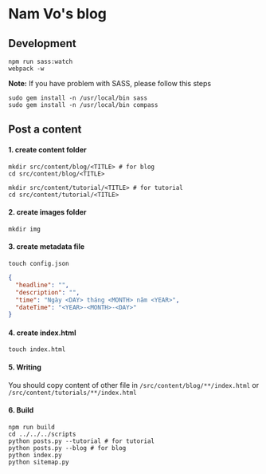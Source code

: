 # Nam Vo's blog

## Development

```
npm run sass:watch
webpack -w
```

**Note:** If you have problem with SASS, please follow this steps

```
sudo gem install -n /usr/local/bin sass
sudo gem install -n /usr/local/bin compass
```

## Post a content

#### 1. create content folder

```
mkdir src/content/blog/<TITLE> # for blog
cd src/content/blog/<TITLE>

mkdir src/content/tutorial/<TITLE> # for tutorial
cd src/content/tutorial/<TITLE>
```

#### 2. create images folder

```
mkdir img
```

#### 3. create metadata file

```
touch config.json
```

```json
{
  "headline": "",
  "description": "",
  "time": "Ngày <DAY> tháng <MONTH> năm <YEAR>",
  "dateTime": "<YEAR>-<MONTH>-<DAY>"
}
```

#### 4. create index.html

```
touch index.html
```

#### 5. Writing

You should copy content of other file in `/src/content/blog/**/index.html` or `/src/content/tutorials/**/index.html`

#### 6. Build

```
npm run build
cd ../../../scripts
python posts.py --tutorial # for tutorial
python posts.py --blog # for blog
python index.py
python sitemap.py
```
